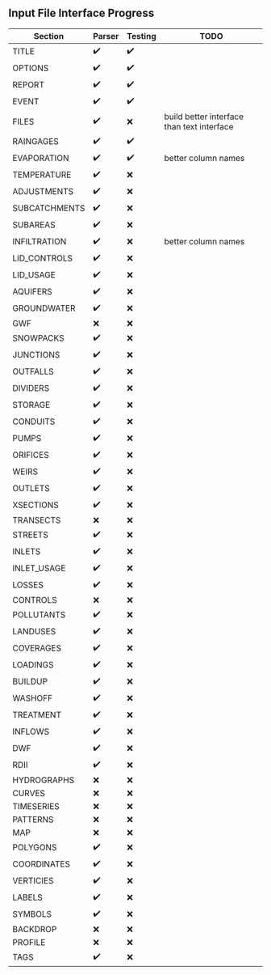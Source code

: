 ## Input File Interface Progress

| Section       | Parser             | Testing            | TODO                                       |
|---------------|--------------------|--------------------|--------------------------------------------|
| TITLE         | :heavy_check_mark: | :heavy_check_mark: |                                            |
| OPTIONS       | :heavy_check_mark: | :heavy_check_mark: |                                            |
| REPORT        | :heavy_check_mark: | :heavy_check_mark: |                                            |
| EVENT         | :heavy_check_mark: | :heavy_check_mark: |                                            |
| FILES         | :heavy_check_mark: | :x:                | build better interface than text interface |
| RAINGAGES     | :heavy_check_mark: | :heavy_check_mark: |                                            |
| EVAPORATION   | :heavy_check_mark: | :heavy_check_mark: | better column names                        |
| TEMPERATURE   | :heavy_check_mark: | :x:                |                                            |
| ADJUSTMENTS   | :heavy_check_mark: | :x:                |                                            |
| SUBCATCHMENTS | :heavy_check_mark: | :x:                |                                            |
| SUBAREAS      | :heavy_check_mark: | :x:                |                                            |
| INFILTRATION  | :heavy_check_mark: | :x:                | better column names                        |
| LID_CONTROLS  | :heavy_check_mark: | :x:                |                                            |
| LID_USAGE     | :heavy_check_mark: | :x:                |                                            |
| AQUIFERS      | :heavy_check_mark: | :x:                |                                            |
| GROUNDWATER   | :heavy_check_mark: | :x:                |                                            |
| GWF           | :x:                | :x:                |                                            |
| SNOWPACKS     | :heavy_check_mark: | :x:                |                                            |
| JUNCTIONS     | :heavy_check_mark: | :x:                |                                            |
| OUTFALLS      | :heavy_check_mark: | :x:                |                                            |
| DIVIDERS      | :heavy_check_mark: | :x:                |                                            |
| STORAGE       | :heavy_check_mark: | :x:                |                                            |
| CONDUITS      | :heavy_check_mark: | :x:                |                                            |
| PUMPS         | :heavy_check_mark: | :x:                |                                            |
| ORIFICES      | :heavy_check_mark: | :x:                |                                            |
| WEIRS         | :heavy_check_mark: | :x:                |                                            |
| OUTLETS       | :heavy_check_mark: | :x:                |                                            |
| XSECTIONS     | :heavy_check_mark: | :x:                |                                            |
| TRANSECTS     | :x:                | :x:                |                                            |
| STREETS       | :heavy_check_mark: | :x:                |                                            |
| INLETS        | :heavy_check_mark: | :x:                |                                            |
| INLET_USAGE   | :heavy_check_mark: | :x:                |                                            |
| LOSSES        | :heavy_check_mark: | :x:                |                                            |
| CONTROLS      | :x:                | :x:                |                                            |
| POLLUTANTS    | :heavy_check_mark: | :x:                |                                            |
| LANDUSES      | :heavy_check_mark: | :x:                |                                            |
| COVERAGES     | :heavy_check_mark: | :x:                |                                            |
| LOADINGS      | :heavy_check_mark: | :x:                |                                            |
| BUILDUP       | :heavy_check_mark: | :x:                |                                            |
| WASHOFF       | :heavy_check_mark: | :x:                |                                            |
| TREATMENT     | :heavy_check_mark: | :x:                |                                            |
| INFLOWS       | :heavy_check_mark: | :x:                |                                            |
| DWF           | :heavy_check_mark: | :x:                |                                            |
| RDII          | :heavy_check_mark: | :x:                |                                            |
| HYDROGRAPHS   | :x:                | :x:                |                                            |
| CURVES        | :x:                | :x:                |                                            |
| TIMESERIES    | :x:                | :x:                |                                            |
| PATTERNS      | :x:                | :x:                |                                            |
| MAP           | :x:                | :x:                |                                            |
| POLYGONS      | :heavy_check_mark: | :x:                |                                            |
| COORDINATES   | :heavy_check_mark: | :x:                |                                            |
| VERTICIES     | :heavy_check_mark: | :x:                |                                            |
| LABELS        | :heavy_check_mark: | :x:                |                                            |
| SYMBOLS       | :heavy_check_mark: | :x:                |                                            |
| BACKDROP      | :x:                | :x:                |                                            |
| PROFILE       | :x:                | :x:                |                                            |
| TAGS          | :heavy_check_mark: | :x:                |                                            |
